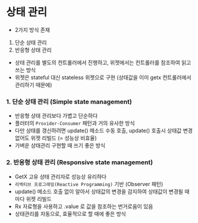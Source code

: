 # 상태 관리

- 2가지 방식 존재

1. 단순 상태 관리
2. 반응형 상태 관리

- 상태 관리를 별도의 컨트롤러에서 진행하고, 위젯에서는 컨트롤러를 참조하여 읽고 쓰는 방식
- 위젯은 stateful 대신 stateless 위젯으로 구현 (상태값을 이미 getx 컨트롤러에서 관리하기 때문에)

### 1. 단순 상태 관리 (Simple state management)

- 반응형 상태 관리보다 가볍고 단순하다
- 플러터의 `Provider-Consumer` 패턴과 거의 유사한 방식
- 다만 상태를 갱신하려면 update() 메소드 수동 호출, update() 호출시 상태값 변경없어도 위젯 리빌드 (= 성능상 비효율)
- 가벼운 상태관리 구현할 때 쓰기 좋은 방식


### 2. 반응형 상태 관리 (Responsive state management)

- GetX 고유 상태 관리자로 성능상 유리하다
- `리엑티브 프로그래밍(Reactive Programming)` 기반 (Observer 패턴)
- update() 메소드 호출 없이 알아서 상태값의 변경을 감지하여 상태값이 변경될 때마다 위젯 리빌드
- Rx 자료형을 사용하고 .value 로 값을 참조하는 번거로움이 있음
- 상태관리를 자동으로, 효율적으로 할 때에 좋은 방식
